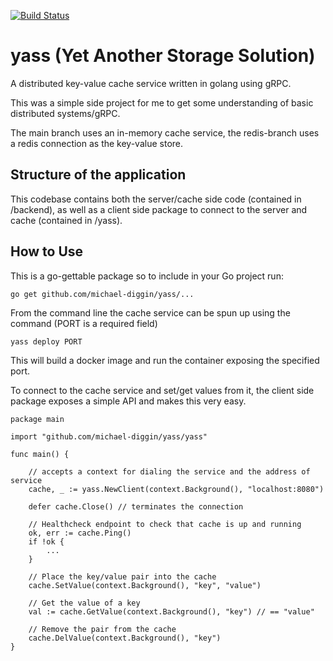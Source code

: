 [![Build Status](https://travis-ci.org/michael-diggin/yass.svg?branch=master)](https://travis-ci.org/michael-diggin/yass)

# yass (Yet Another Storage Solution)
A distributed key-value cache service written in golang using gRPC.

This was a simple side project for me to get some understanding of basic distributed systems/gRPC.

The main branch uses an in-memory cache service, the redis-branch uses a redis connection as the key-value store. 

## Structure of the application

This codebase contains both the server/cache side code (contained in /backend), as well as a client side package to connect to the server and cache (contained in /yass). 


## How to Use

This is a go-gettable package so to include in your Go project run:

 `go get github.com/michael-diggin/yass/...` 

From the command line the cache service can be spun up using the command (PORT is a required field)

`yass deploy PORT`

This will build a docker image and run the container exposing the specified port. 

To connect to the cache service and set/get values from it, the client side package exposes a simple API and makes this very easy. 

```golang
package main

import "github.com/michael-diggin/yass/yass"

func main() {

    // accepts a context for dialing the service and the address of service
    cache, _ := yass.NewClient(context.Background(), "localhost:8080")

    defer cache.Close() // terminates the connection

    // Healthcheck endpoint to check that cache is up and running
    ok, err := cache.Ping()
    if !ok {
        ...
    }

    // Place the key/value pair into the cache
    cache.SetValue(context.Background(), "key", "value")

    // Get the value of a key
    val := cache.GetValue(context.Background(), "key") // == "value"

    // Remove the pair from the cache
    cache.DelValue(context.Background(), "key")
}
```
